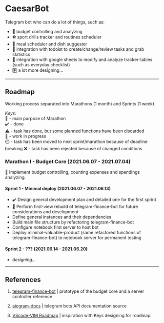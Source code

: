 CaesarBot
===

Telegram bot who can do a lot of things, such as:

- 💸 budget controlling and analyzing
- ⚽ sport drills tracker and routines scheduler
- 🍲 meal scheduler and dish suggester
- 📑 integration with todoist to create/change/review tasks and grab statistics
- 📗 integration with google sheets to modify and analyze tracker-tables (such as everyday checklist)
- #️⃣ a lot more designing...

---

## Roadmap

Working process separated into Marathons (1 month) and Sprints (1 week).

*Keys:*     
🔶 - main purpose of Marathon   
✔️ - done   
⚠️ - task has done, but some planned functions have been discarded   
🏃️ - work in progress   
⏲️ - task has been moved to next sprint/marathon because of deadline breaking
❌ - task has been rejected because of changed conditions   

### Marathon I - Budget Core (2021.06.07 - 2021.07.04)

🔶 Implement budget controlling, counting expenses and spendings analyzing.

#### Sprint 1 - Minimal deploy (2021.06.07 - 2021.06.13)

- ✔️ Design general development plan and detailed one for the first sprint 
- 🏃 Perform first-view rebuild of telegram-finance-bot for future considerations and development
- Define general instances and their dependencies
- Build main file structure by refactoring telegram-finance-bot 
- Configure notebook first server to host bot
- Deploy minimal-valuable-product (same refactored functions of telegram-finance-bot) to notebook server for permanent testing

#### Sprint 2 - ??? (2021.06.14 - 2021.06.20)

- *designing...*

---

## References

1. [telegram-finance-bot](https://github.com/alexey-goloburdin/telegram-finance-bot) | prototype of the budget core and a server controller reference

2. [aiogram-docs](https://docs.aiogram.dev/en/latest/) | telegram bots API documentation source

3. [VScode-VIM Roadmap](https://github.com/VSCodeVim/Vim/blob/master/ROADMAP.md) | inspiration with Keys designing for roadmap




